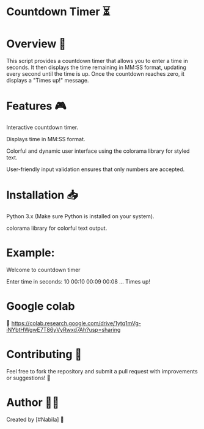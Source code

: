 # Countdown Timer ⏳
# Overview 🌟
This script provides a countdown timer that allows you to enter a time in seconds. It then displays the time remaining in MM:SS format, updating every second until the time is up. Once the countdown reaches zero, it displays a "Times up!" message.

# Features 🎮
Interactive countdown timer.

Displays time in MM:SS format.

Colorful and dynamic user interface using the colorama library for styled text.

User-friendly input validation ensures that only numbers are accepted.

# Installation 📥

Python 3.x (Make sure Python is installed on your system).

colorama library for colorful text output.

# Example:

Welcome to countdown timer

Enter time in seconds: 10
00:10
00:09
00:08
...
Times up!

# Google colab
🔗 https://colab.research.google.com/drive/1ytq1mVg-iNYbtHWgwE7T86yVyRwxd7Ah?usp=sharing

# Contributing 🤝
Feel free to fork the repository and submit a pull request with improvements or suggestions! 💬

# Author 👨‍💻
Created by [#Nabila] 🌟

